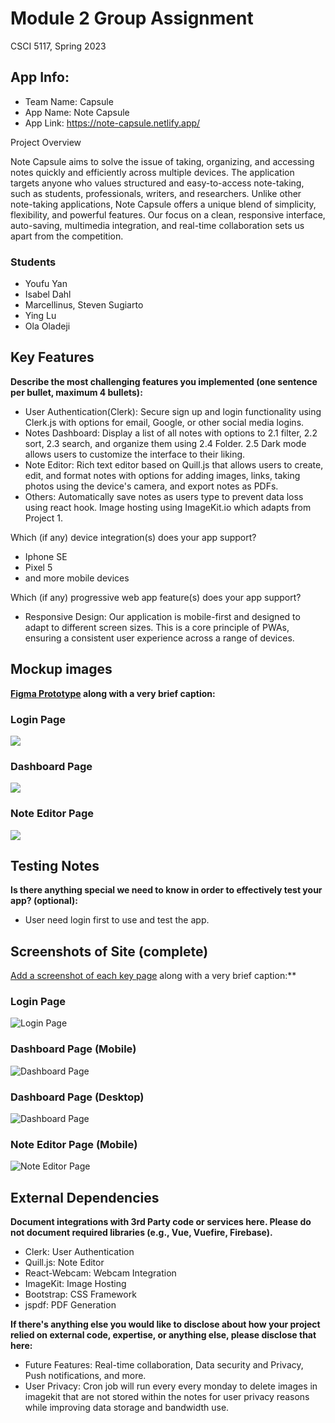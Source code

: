 # Module 2 Group Assignment

CSCI 5117, Spring 2023

## App Info:

- Team Name: Capsule
- App Name: Note Capsule
- App Link: https://note-capsule.netlify.app/

Project Overview

Note Capsule aims to solve the issue of taking, organizing, and accessing notes quickly and efficiently across multiple devices. The application targets anyone who values structured and easy-to-access note-taking, such as students, professionals, writers, and researchers. Unlike other note-taking applications, Note Capsule offers a unique blend of simplicity, flexibility, and powerful features. Our focus on a clean, responsive interface, auto-saving, multimedia integration, and real-time collaboration sets us apart from the competition.

### Students

- Youfu Yan
- Isabel Dahl
- Marcellinus, Steven Sugiarto
- Ying Lu
- Ola Oladeji

## Key Features

**Describe the most challenging features you implemented
(one sentence per bullet, maximum 4 bullets):**

- User Authentication(Clerk): Secure sign up and login functionality using Clerk.js with options for email, Google, or other social media logins.
- Notes Dashboard: Display a list of all notes with options to
  2.1 filter, 2.2 sort, 2.3 search, and organize them using 2.4 Folder. 2.5 Dark mode allows users to customize the interface to their liking.
- Note Editor: Rich text editor based on Quill.js that allows users to create, edit, and format notes with options for adding images, links, taking photos using the device's camera, and export notes as PDFs.
- Others: Automatically save notes as users type to prevent data loss using react hook. Image hosting using ImageKit.io which adapts from Project 1.

Which (if any) device integration(s) does your app support?

- Iphone SE
- Pixel 5
- and more mobile devices

Which (if any) progressive web app feature(s) does your app support?

- Responsive Design: Our application is mobile-first and designed to adapt to different screen sizes. This is a core principle of PWAs, ensuring a consistent user experience across a range of devices.

## Mockup images

**[Figma Prototype](https://www.figma.com/file/DR1Oxyx95T2sGyJcsxmc0v/Project2-LoFi?node-id=0%3A1&t=oNErMmuOGw5AKvIc-1) along with a very brief caption:**

### Login Page

![](Mockup/signon_login.png)

### Dashboard Page

![](/Mockup/dashboard.png)

### Note Editor Page

![](/Mockup/edit.png)

## Testing Notes

**Is there anything special we need to know in order to effectively test your app? (optional):**

- User need login first to use and test the app.

## Screenshots of Site (complete)

[Add a screenshot of each key page](https://stackoverflow.com/questions/10189356/how-to-add-screenshot-to-readmes-in-github-repository)
along with a very brief caption:\*\*

### Login Page

![Login Page](/Screenshots/login.png)

### Dashboard Page (Mobile)

![Dashboard Page](/Screenshots/dashboard.png)

### Dashboard Page (Desktop)

![Dashboard Page](/Screenshots/dashboard_desktop.png)

### Note Editor Page (Mobile)

![Note Editor Page](/Screenshots/note.png)

## External Dependencies

**Document integrations with 3rd Party code or services here.
Please do not document required libraries (e.g., Vue, Vuefire, Firebase).**

- Clerk: User Authentication
- Quill.js: Note Editor
- React-Webcam: Webcam Integration
- ImageKit: Image Hosting
- Bootstrap: CSS Framework
- jspdf: PDF Generation

**If there's anything else you would like to disclose about how your project
relied on external code, expertise, or anything else, please disclose that
here:**

- Future Features: Real-time collaboration, Data security and Privacy, Push notifications, and more.
- User Privacy: Cron job will run every every monday to delete images in imagekit that are not stored within the notes for user privacy reasons while improving data storage and bandwidth use.
